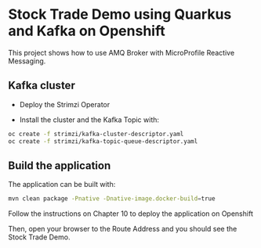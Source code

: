 Stock Trade Demo using Quarkus and Kafka on Openshift
========================

This project shows how to use AMQ Broker with MicroProfile Reactive Messaging.

## Kafka cluster

* Deploy the Strimzi Operator 

* Install the cluster and the Kafka Topic with:

```bash
oc create -f strimzi/kafka-cluster-descriptor.yaml
oc create -f strimzi/kafka-topic-queue-descriptor.yaml
```  
 
## Build the application

The application can be built with: 

```bash
mvn clean package -Pnative -Dnative-image.docker-build=true

```  

Follow the instructions on Chapter 10 to deploy the application on Openshift

Then, open your browser to the Route Address and you should see the Stock Trade Demo.

